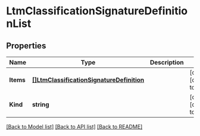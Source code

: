 # LtmClassificationSignatureDefinitionList

## Properties
Name | Type | Description | Notes
------------ | ------------- | ------------- | -------------
**Items** | [**[]LtmClassificationSignatureDefinition**](ltm_classification_signatureDefinition.md) |  | [optional] [default to null]
**Kind** | **string** |  | [optional] [default to null]

[[Back to Model list]](../README.md#documentation-for-models) [[Back to API list]](../README.md#documentation-for-api-endpoints) [[Back to README]](../README.md)


